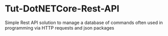 # Tut-DotNETCore-Rest-API
Simple Rest API solution to manage a database of commands often used in programming via HTTP requests and json packages
